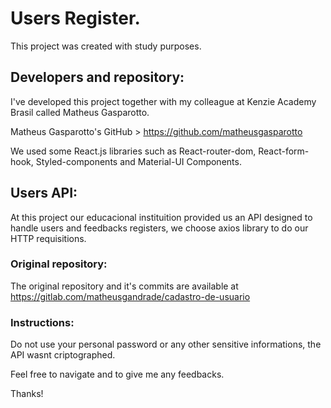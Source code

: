 # Users Register.

This project was created with study purposes.

## Developers and repository:

I've developed this project together with my colleague at Kenzie Academy Brasil called Matheus Gasparotto.

Matheus Gasparotto's GitHub > https://github.com/matheusgasparotto

We used some React.js libraries such as React-router-dom, React-form-hook, Styled-components and Material-UI Components.

## Users API:

At this project our educacional instituition provided us an API designed to handle users and feedbacks registers, we choose
axios library to do our HTTP requisitions.

### Original repository:

The original repository and it's commits are available at https://gitlab.com/matheusgandrade/cadastro-de-usuario

### Instructions:

Do not use your personal password or any other sensitive informations, the API wasnt criptographed.

Feel free to navigate and to give me any feedbacks.

Thanks!

